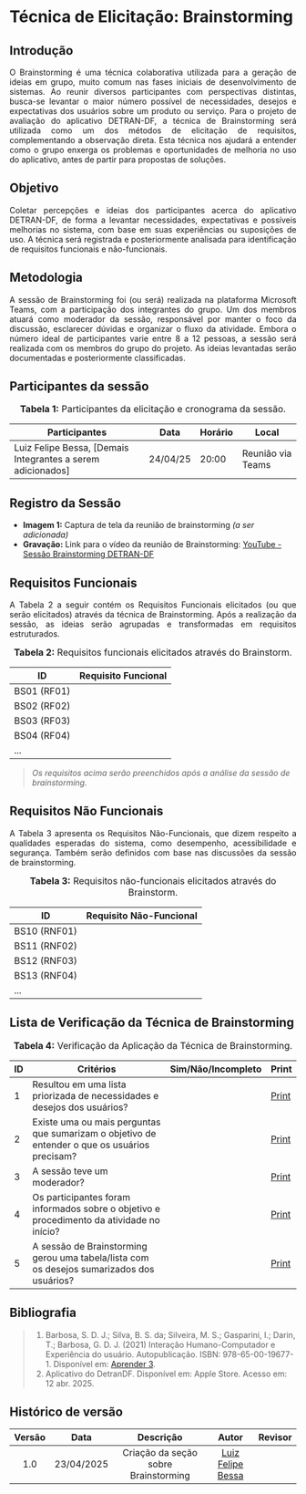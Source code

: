 # Técnica de Elicitação: Brainstorming

## Introdução
<p align="justify">
O Brainstorming é uma técnica colaborativa utilizada para a geração de ideias em grupo, muito comum nas fases iniciais de desenvolvimento de sistemas. Ao reunir diversos participantes com perspectivas distintas, busca-se levantar o maior número possível de necessidades, desejos e expectativas dos usuários sobre um produto ou serviço. Para o projeto de avaliação do aplicativo DETRAN-DF, a técnica de Brainstorming será utilizada como um dos métodos de elicitação de requisitos, complementando a observação direta. Esta técnica nos ajudará a entender como o grupo enxerga os problemas e oportunidades de melhoria no uso do aplicativo, antes de partir para propostas de soluções.
</p>

## Objetivo
<p align="justify">
Coletar percepções e ideias dos participantes acerca do aplicativo DETRAN-DF, de forma a levantar necessidades, expectativas e possíveis melhorias no sistema, com base em suas experiências ou suposições de uso. A técnica será registrada e posteriormente analisada para identificação de requisitos funcionais e não-funcionais.
</p>

## Metodologia
<p align="justify">
A sessão de Brainstorming foi (ou será) realizada na plataforma Microsoft Teams, com a participação dos integrantes do grupo. Um dos membros atuará como moderador da sessão, responsável por manter o foco da discussão, esclarecer dúvidas e organizar o fluxo da atividade. Embora o número ideal de participantes varie entre 8 a 12 pessoas, a sessão será realizada com os membros do grupo do projeto. As ideias levantadas serão documentadas e posteriormente classificadas.
</p>

## Participantes da sessão
<font size="3"><p style="text-align: center">**Tabela 1:** Participantes da elicitação e cronograma da sessão.</p></font>

| Participantes                                                   | Data     | Horário | Local               |
|------------------------------------------------------------------|----------|---------|---------------------|
| Luiz Felipe Bessa, [Demais Integrantes a serem adicionados]     | 24/04/25 | 20:00   | Reunião via Teams   |

## Registro da Sessão
- **Imagem 1:** Captura de tela da reunião de brainstorming *(a ser adicionada)*
- **Gravação:** Link para o vídeo da reunião de Brainstorming: [YouTube - Sessão Brainstorming DETRAN-DF](INSERIR-LINK-AQUI)

## Requisitos Funcionais
<p align="justify">
A Tabela 2 a seguir contém os Requisitos Funcionais elicitados (ou que serão elicitados) através da técnica de Brainstorming. Após a realização da sessão, as ideias serão agrupadas e transformadas em requisitos estruturados.
</p>

<font size="3"><p style="text-align: center">**Tabela 2:** Requisitos funcionais elicitados através do Brainstorm.</p></font>

| ID         | Requisito Funcional                                                             |
|------------|----------------------------------------------------------------------------------|
| BS01 (RF01)|                                                                                  |
| BS02 (RF02)|                                                                                  |
| BS03 (RF03)|                                                                                  |
| BS04 (RF04)|                                                                                  |
| ...        |                                                                                  |

> *Os requisitos acima serão preenchidos após a análise da sessão de brainstorming.*

## Requisitos Não Funcionais
<p align="justify">
A Tabela 3 apresenta os Requisitos Não-Funcionais, que dizem respeito a qualidades esperadas do sistema, como desempenho, acessibilidade e segurança. Também serão definidos com base nas discussões da sessão de brainstorming.
</p>

<font size="3"><p style="text-align: center">**Tabela 3:** Requisitos não-funcionais elicitados através do Brainstorm.</p></font>

| ID          | Requisito Não-Funcional                                                        |
|-------------|---------------------------------------------------------------------------------|
| BS10 (RNF01)|                                                                                 |
| BS11 (RNF02)|                                                                                 |
| BS12 (RNF03)|                                                                                 |
| BS13 (RNF04)|                                                                                 |
| ...         |                                                                                 |

## Lista de Verificação da Técnica de Brainstorming

<font size="3"><p style="text-align: center">**Tabela 4:** Verificação da Aplicação da Técnica de Brainstorming.</p></font>

| ID | Critérios                                                                                       | Sim/Não/Incompleto | Print                                                                                                           |
|----|--------------------------------------------------------------------------------------------------|--------------------|-----------------------------------------------------------------------------------------------------------------|
| 1  | Resultou em uma lista priorizada de necessidades e desejos dos usuários?                        |                    | [Print]()                                                                                                       |
| 2  | Existe uma ou mais perguntas que sumarizam o objetivo de entender o que os usuários precisam?   |                    | [Print]()                                                                                                       |
| 3  | A sessão teve um moderador?                                                                      |                    | [Print]()                                                                                                       |
| 4  | Os participantes foram informados sobre o objetivo e procedimento da atividade no início?       |                    | [Print]()                                                                                                       |
| 5  | A sessão de Brainstorming gerou uma tabela/lista com os desejos sumarizados dos usuários?       |                    | [Print]()                                                                                                       |

## Bibliografia

> 1. Barbosa, S. D. J.; Silva, B. S. da; Silveira, M. S.; Gasparini, I.; Darin, T.; Barbosa, G. D. J. (2021) Interação Humano-Computador e Experiência do usuário. Autopublicação. ISBN: 978-65-00-19677-1. Disponível em: [Aprender 3](https://aprender3.unb.br/pluginfile.php/3096073/mod_resource/content/2/ihc-ux-%20Personas.pdf).  
> 2. Aplicativo do DetranDF. Disponível em: Apple Store. Acesso em: 12 abr. 2025.

## Histórico de versão

| Versão |    Data    |              Descrição               |                     Autor                      |                  Revisor                   |
| :----: | :--------: | :----------------------------------: | :--------------------------------------------: | :----------------------------------------: |
|  1.0   | 23/04/2025 | Criação da seção sobre Brainstorming | [Luiz Felipe Bessa](https://github.com/)       |                                            |
